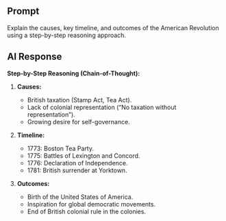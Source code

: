 ## Prompt
Explain the causes, key timeline, and outcomes of the American Revolution using a step-by-step reasoning approach.

## AI Response
**Step-by-Step Reasoning (Chain-of-Thought):**
1. **Causes:**
   - British taxation (Stamp Act, Tea Act).  
   - Lack of colonial representation (“No taxation without representation”).  
   - Growing desire for self-governance.

2. **Timeline:**  
   - 1773: Boston Tea Party.  
   - 1775: Battles of Lexington and Concord.  
   - 1776: Declaration of Independence.  
   - 1781: British surrender at Yorktown.

3. **Outcomes:** 
   - Birth of the United States of America.  
   - Inspiration for global democratic movements.  
   - End of British colonial rule in the colonies.